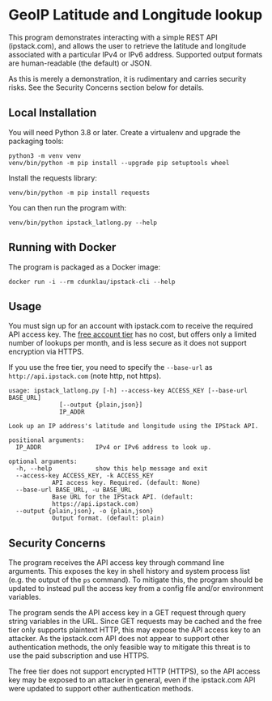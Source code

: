 # GeoIP Latitude and Longitude lookup

This program demonstrates interacting with a simple REST API (ipstack.com),
and allows the user to retrieve the latitude and longitude associated with a
particular IPv4 or IPv6 address. Supported output formats are human-readable
(the default) or JSON.

As this is merely a demonstration, it is rudimentary and carries security
risks. See the Security Concerns section below for details.

## Local Installation

You will need Python 3.8 or later. Create a virtualenv and upgrade the
packaging tools:

    python3 -m venv venv
    venv/bin/python -m pip install --upgrade pip setuptools wheel

Install the requests library:

    venv/bin/python -m pip install requests

You can then run the program with:

    venv/bin/python ipstack_latlong.py --help


## Running with Docker

The program is packaged as a Docker image:

    docker run -i --rm cdunklau/ipstack-cli --help


## Usage

You must sign up for an account with ipstack.com to receive the required API
access key. The [free account tier](https://ipstack.com/signup/free)
has no cost, but offers only a limited number of lookups per month, and is
less secure as it does not support encryption via HTTPS.

If you use the free tier, you need to specify the `--base-url` as
`http://api.ipstack.com` (note http, not https).


    usage: ipstack_latlong.py [-h] --access-key ACCESS_KEY [--base-url BASE_URL]
			      [--output {plain,json}]
			      IP_ADDR

    Look up an IP address's latitude and longitude using the IPStack API.

    positional arguments:
      IP_ADDR               IPv4 or IPv6 address to look up.

    optional arguments:
      -h, --help            show this help message and exit
      --access-key ACCESS_KEY, -k ACCESS_KEY
			    API access key. Required. (default: None)
      --base-url BASE_URL, -u BASE_URL
			    Base URL for the IPStack API. (default:
			    https://api.ipstack.com)
      --output {plain,json}, -o {plain,json}
			    Output format. (default: plain)

## Security Concerns

The program receives the API access key through command line arguments. This
exposes the key in shell history and system process list (e.g. the output of
the `ps` command). To mitigate this, the program should be updated to instead
pull the access key from a config file and/or environment variables.

The program sends the API access key in a GET request through query string
variables in the URL. Since GET requests may be cached and the free tier only
supports plaintext HTTP, this may expose the API access key to an attacker.
As the ipstack.com API does not appear to support other authentication
methods, the only feasible way to mitigate this threat is to use the paid
subscription and use HTTPS.

The free tier does not support encrypted HTTP (HTTPS), so the API access key
may be exposed to an attacker in general, even if the ipstack.com API were
updated to support other authentication methods.
